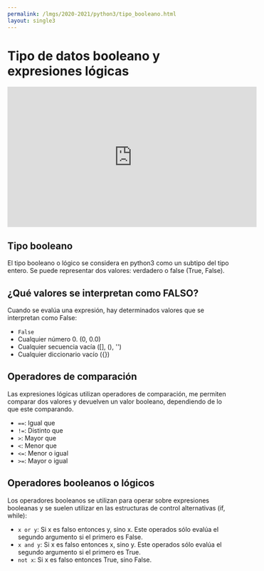 ```yaml
---
permalink: /lmgs/2020-2021/python3/tipo_booleano.html
layout: single3
---
```


# Tipo de datos booleano y expresiones lógicas

<iframe width="560" height="315" src="https://www.youtube.com/embed/nZ5I81gSxGk" frameborder="0" allow="accelerometer; autoplay; clipboard-write; encrypted-media; gyroscope; picture-in-picture" allowfullscreen></iframe>

## Tipo booleano

El tipo booleano o lógico se considera en python3 como un subtipo del tipo entero. Se puede representar dos valores: verdadero o false (True, False).

## ¿Qué valores se interpretan como FALSO?

Cuando se evalúa una expresión, hay determinados valores que se interpretan como False:

* `False`
* Cualquier número 0. (0, 0.0)
* Cualquier secuencia vacía ([], (), '')
* Cualquier diccionario vacío ({})

## Operadores de comparación

Las expresiones lógicas utilizan operadores de comparación, me permiten comparar dos valores y devuelven un valor booleano, dependiendo de lo que este comparando.

* `==`: Igual que
* `!=`: Distinto que
* `>`: Mayor que
* `<`: Menor que
* `<=`: Menor o igual
* `>=`: Mayor o igual


## Operadores booleanos o lógicos

Los operadores booleanos se utilizan para operar sobre expresiones booleanas y se suelen utilizar en las estructuras de control alternativas (if, while):

* `x or y`: Si x es falso entonces y, sino x. Este operados sólo evalúa el segundo argumento si el primero es False.
* `x and y`: Si x es falso entonces x, sino y. Este operados sólo evalúa el segundo argumento si el primero es True.
* `not x`: Si x es falso entonces True, sino False.

